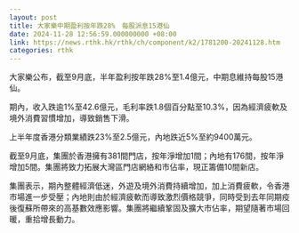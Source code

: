```yaml
---
layout: post
title: 大家樂中期盈利按年跌28%　每股派息15港仙
date: 2024-11-28 12:56:59.000000000 +08:00
link: https://news.rthk.hk/rthk/ch/component/k2/1781200-20241128.htm
categories: rthk
---
```


大家樂公布，截至9月底，半年盈利按年跌28%至1.4億元，中期息維持每股15港仙。

期內，收入跌逾1%至42.6億元，毛利率跌1.8個百分點至10.3%，因為經濟疲軟及境外消費習慣增加，導致銷售下滑。

上半年度香港分類業績跌23%至2.5億元，內地跌近5%至約9400萬元。

截至9月底，集團於香港擁有381間門店，按年淨增加1間；內地有176間，按年淨增加5間。集團將致力拓展大灣區門店網絡和市佔率，現正籌備10間新店。

集團表示，期內整體經濟低迷，外遊及境外消費持續增加，加上消費疲軟，令香港市場進一步受壓；內地則由於經濟疲軟而導致激烈價格競爭，同時受到去年同期疫後復蘇所帶來的高基數效應影響。集團將繼續鞏固及擴大市佔率，期望隨著市場回暖，重拾增長動力。
